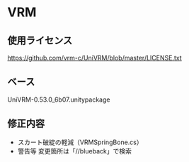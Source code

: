 # VRM

## 使用ライセンス
https://github.com/vrm-c/UniVRM/blob/master/LICENSE.txt

## ベース
UniVRM-0.53.0_6b07.unitypackage

## 修正内容
* スカート破綻の軽減（VRMSpringBone.cs）
* 警告等
変更箇所は「//blueback」で検索

